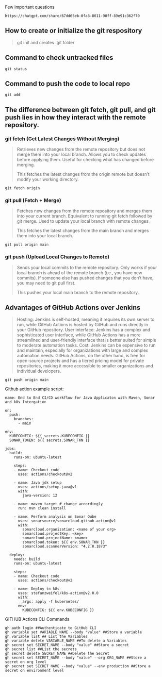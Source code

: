 Few important questions
```
https://chatgpt.com/share/67dd65eb-0fa8-8011-90ff-89e91c362f70
```

## How to create or initialize the git respository
>git init and creates .git folder

## Command to check untracked files
```
git status
```
## Command to push the code to local repo
``` 
git add
```
## The difference between git fetch, git pull, and git push lies in how they interact with the remote repository.
### git fetch (Get Latest Changes Without Merging)
>   Retrieves new changes from the remote repository but does not merge them into your local branch.
>   Allows you to check updates before applying them.
>   Useful for checking what has changed before merging.
>
>   This fetches the latest changes from the origin remote but doesn’t modify your working directory.
```
git fetch origin
```

### git pull (Fetch + Merge)
>   Fetches new changes from the remote repository and merges them into your current branch.
>   Equivalent to running git fetch followed by git merge.
>   Used to update your local branch with remote changes.
>
>   This fetches the latest changes from the main branch and merges them into your local branch.
```
git pull origin main
```

### git push (Upload Local Changes to Remote)
>   Sends your local commits to the remote repository.
>   Only works if your local branch is ahead of the remote branch (i.e., you have new commits).
>   If someone else has pushed changes that you don’t have, you may need to git pull first.
>
>   This pushes your local main branch to the remote repository.

## Advantages of GitHub Actions over Jenkins
> Hosting: Jenkins is self-hosted, meaning it requires its own server to run, while GitHub Actions is hosted by GitHub and runs directly in your GitHub repository.
> User interface: Jenkins has a complex and sophisticated user interface, while GitHub Actions has a more streamlined and user-friendly interface that is better suited for simple to moderate automation tasks.
>Cost: Jenkins can be expensive to run and maintain, especially for organizations with large and complex automation needs. GitHub Actions, on the other hand, is free for open-source projects and has a tiered pricing model for private repositories, making it more accessible to smaller organizations and individual developers.

```
git push origin main
```
Github action example script:
```
name: End to End CI/CD workflow for Java Applicaton with Maven, Sonar and k8s Intergation

on:
  push:
    branches:
      - main

env:
  KUBECONFIG: ${{ secrets.KUBECONFIG }}
  SONAR_TOKEN: ${{ secrets.SONAR_TKN }}

jobs:
  build:
    runs-on: ubuntu-latest

    steps:
    - name: Checkout code
      uses: actions/checkout@v2

    - name: Java jdk setup
      uses: actions/setup-java@v1
      with:
        java-version: 12

    - name: maven target # change accordingly
      run: mvn clean install

    - name: Perform analysis on Sonar Qube
      uses: sonarsource/sonarcloud-github-action@v1
      with:
        sonarcloud.organization: <name of your org>
        sonarcloud.projectKey: <key>
        sonarcloud.projectName: <name>
        sonarcloud.token: ${{ env.SONAR_TKN }}
        sonarcloud.scannerVersion: "4.2.0.1873"

  deploy:
    needs: build
    runs-on: ubuntu-latest

    steps:
    - name: Checkout code
      uses: actions/checkout@v2

    - name: Deploy to k8s
      uses: stefanzweifel/k8s-action@v2.0.0
      with:
        args: apply -f kubernetes/
      env:
        KUBECONFIG: ${{ env.KUBECONFIG }}
```

GITHUB Actions CLI Commands
```
gh auth login ##Authenticate to GitHub CLI
gh variable set VARIABLE_NAME --body "value" ##Store a variable
gh variable list ## List the Variables
gh variable delete VARIABLE_NAME ##To delete a Variables
gh secret set SECRET_NAME --body "value" ##Store a secret
gh secret list ##List the secrets
gh secret delete SECRET_NAME ##Delete the Secret
gh secret set SECRET_NAME --body "value" --org ORG_NAME ##Store a secret on org level
gh secret set SECRET_NAME --body "value" --env production ##Store a secret on environment level
```